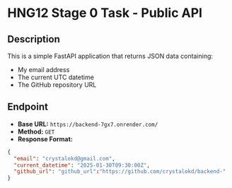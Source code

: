 # HNG12 Stage 0 Task - Public API

## Description
This is a simple FastAPI application that returns JSON data containing:
- My email address
- The current UTC datetime
- The GitHub repository URL

## Endpoint
- **Base URL:** `https://backend-7gx7.onrender.com/`
- **Method:** `GET`
- **Response Format:**
```json
{
  "email": "crystalokd@gmail.com",
  "current_datetime": "2025-01-30T09:30:00Z",
  "github_url": "github_url":"https://github.com/crystalokd/backend-"
}
